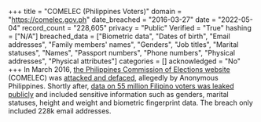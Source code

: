 +++
title = "COMELEC (Philippines Voters)"
domain = "https://comelec.gov.ph"
date_breached = "2016-03-27"
date = "2022-05-04"
record_count = "228,605"
privacy = "Public"
Verified = "True"
hashing = ["N/A"]
breached_data = ["Biometric data", "Dates of birth", "Email addresses", "Family members' names", "Genders", "Job titles", "Marital statuses", "Names", "Passport numbers", "Phone numbers", "Physical addresses", "Physical attributes"]
categories = []
acknowledged = "No"
+++
In March 2016, <a href="http://www.comelec.gov.ph/" target="_blank" rel="noopener">the Philippines Commission of Elections website</a> (COMELEC) was <a href="http://www.rappler.com/nation/politics/elections/2016/127256-comelec-website-hacked-anonymous-philippines" target="_blank" rel="noopener">attacked and defaced</a>, allegedly by Anonymous Philippines. Shortly after, <a href="http://www.theregister.co.uk/2016/04/07/philippine_voter_data_breach/" target="_blank" rel="noopener">data on 55 million Filipino voters was leaked publicly</a> and included sensitive information such as genders, marital statuses, height and weight and biometric fingerprint data. The breach only included 228k email addresses.
